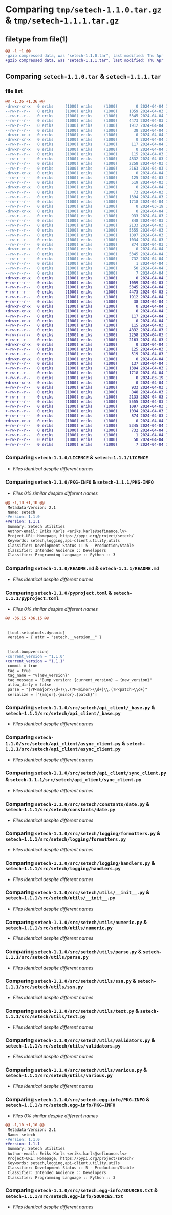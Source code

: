 # Comparing `tmp/setech-1.1.0.tar.gz` & `tmp/setech-1.1.1.tar.gz`

## filetype from file(1)

```diff
@@ -1 +1 @@
-gzip compressed data, was "setech-1.1.0.tar", last modified: Thu Apr  4 13:25:32 2024, max compression
+gzip compressed data, was "setech-1.1.1.tar", last modified: Thu Apr  4 13:29:48 2024, max compression
```

## Comparing `setech-1.1.0.tar` & `setech-1.1.1.tar`

### file list

```diff
@@ -1,36 +1,36 @@
-drwxr-xr-x   0 eriks     (1000) eriks     (1000)        0 2024-04-04 13:25:32.325823 setech-1.1.0/
--rw-r--r--   0 eriks     (1000) eriks     (1000)     1059 2024-04-03 10:57:10.000000 setech-1.1.0/LICENCE
--rw-r--r--   0 eriks     (1000) eriks     (1000)     5345 2024-04-04 13:25:32.325823 setech-1.1.0/PKG-INFO
--rw-r--r--   0 eriks     (1000) eriks     (1000)     4473 2024-04-03 21:15:13.000000 setech-1.1.0/README.md
--rw-r--r--   0 eriks     (1000) eriks     (1000)     1912 2024-04-04 13:25:13.000000 setech-1.1.0/pyproject.toml
--rw-r--r--   0 eriks     (1000) eriks     (1000)       38 2024-04-04 13:25:32.325823 setech-1.1.0/setup.cfg
-drwxr-xr-x   0 eriks     (1000) eriks     (1000)        0 2024-04-04 13:25:32.319158 setech-1.1.0/src/
-drwxr-xr-x   0 eriks     (1000) eriks     (1000)        0 2024-04-04 13:25:32.322491 setech-1.1.0/src/setech/
--rw-r--r--   0 eriks     (1000) eriks     (1000)      117 2024-04-04 13:25:13.000000 setech-1.1.0/src/setech/__init__.py
-drwxr-xr-x   0 eriks     (1000) eriks     (1000)        0 2024-04-04 13:25:32.322491 setech-1.1.0/src/setech/api_client/
--rw-r--r--   0 eriks     (1000) eriks     (1000)      115 2024-04-03 13:03:49.000000 setech-1.1.0/src/setech/api_client/__init__.py
--rw-r--r--   0 eriks     (1000) eriks     (1000)     4832 2024-04-03 09:38:51.000000 setech-1.1.0/src/setech/api_client/_base.py
--rw-r--r--   0 eriks     (1000) eriks     (1000)     2258 2024-04-03 09:38:51.000000 setech-1.1.0/src/setech/api_client/async_client.py
--rw-r--r--   0 eriks     (1000) eriks     (1000)     2163 2024-04-03 09:38:59.000000 setech-1.1.0/src/setech/api_client/sync_client.py
-drwxr-xr-x   0 eriks     (1000) eriks     (1000)        0 2024-04-04 13:25:32.322491 setech-1.1.0/src/setech/constants/
--rw-r--r--   0 eriks     (1000) eriks     (1000)      125 2024-04-03 14:55:19.000000 setech-1.1.0/src/setech/constants/__init__.py
--rw-r--r--   0 eriks     (1000) eriks     (1000)      519 2024-04-03 14:22:18.000000 setech-1.1.0/src/setech/constants/date.py
-drwxr-xr-x   0 eriks     (1000) eriks     (1000)        0 2024-04-04 13:25:32.325823 setech-1.1.0/src/setech/logging/
--rw-r--r--   0 eriks     (1000) eriks     (1000)       73 2024-04-03 13:03:49.000000 setech-1.1.0/src/setech/logging/__init__.py
--rw-r--r--   0 eriks     (1000) eriks     (1000)     1394 2024-04-03 20:53:03.000000 setech-1.1.0/src/setech/logging/formatters.py
--rw-r--r--   0 eriks     (1000) eriks     (1000)     1718 2024-04-04 13:24:48.000000 setech-1.1.0/src/setech/logging/handlers.py
--rw-r--r--   0 eriks     (1000) eriks     (1000)        0 2024-03-19 14:21:21.000000 setech-1.1.0/src/setech/py.typed
-drwxr-xr-x   0 eriks     (1000) eriks     (1000)        0 2024-04-04 13:25:32.325823 setech-1.1.0/src/setech/utils/
--rw-r--r--   0 eriks     (1000) eriks     (1000)      933 2024-04-03 21:49:44.000000 setech-1.1.0/src/setech/utils/__init__.py
--rw-r--r--   0 eriks     (1000) eriks     (1000)      848 2024-04-03 22:46:33.000000 setech-1.1.0/src/setech/utils/numeric.py
--rw-r--r--   0 eriks     (1000) eriks     (1000)     2133 2024-04-03 21:49:42.000000 setech-1.1.0/src/setech/utils/parse.py
--rw-r--r--   0 eriks     (1000) eriks     (1000)     5555 2024-04-03 14:57:53.000000 setech-1.1.0/src/setech/utils/ssn.py
--rw-r--r--   0 eriks     (1000) eriks     (1000)     1097 2024-04-03 14:55:19.000000 setech-1.1.0/src/setech/utils/text.py
--rw-r--r--   0 eriks     (1000) eriks     (1000)     1034 2024-04-03 15:03:11.000000 setech-1.1.0/src/setech/utils/validators.py
--rw-r--r--   0 eriks     (1000) eriks     (1000)      874 2024-04-03 20:52:45.000000 setech-1.1.0/src/setech/utils/various.py
-drwxr-xr-x   0 eriks     (1000) eriks     (1000)        0 2024-04-04 13:25:32.325823 setech-1.1.0/src/setech.egg-info/
--rw-r--r--   0 eriks     (1000) eriks     (1000)     5345 2024-04-04 13:25:32.000000 setech-1.1.0/src/setech.egg-info/PKG-INFO
--rw-r--r--   0 eriks     (1000) eriks     (1000)      732 2024-04-04 13:25:32.000000 setech-1.1.0/src/setech.egg-info/SOURCES.txt
--rw-r--r--   0 eriks     (1000) eriks     (1000)        1 2024-04-04 13:25:32.000000 setech-1.1.0/src/setech.egg-info/dependency_links.txt
--rw-r--r--   0 eriks     (1000) eriks     (1000)       50 2024-04-04 13:25:32.000000 setech-1.1.0/src/setech.egg-info/requires.txt
--rw-r--r--   0 eriks     (1000) eriks     (1000)        7 2024-04-04 13:25:32.000000 setech-1.1.0/src/setech.egg-info/top_level.txt
+drwxr-xr-x   0 eriks     (1000) eriks     (1000)        0 2024-04-04 13:29:48.083649 setech-1.1.1/
+-rw-r--r--   0 eriks     (1000) eriks     (1000)     1059 2024-04-03 10:57:10.000000 setech-1.1.1/LICENCE
+-rw-r--r--   0 eriks     (1000) eriks     (1000)     5345 2024-04-04 13:29:48.080316 setech-1.1.1/PKG-INFO
+-rw-r--r--   0 eriks     (1000) eriks     (1000)     4473 2024-04-03 21:15:13.000000 setech-1.1.1/README.md
+-rw-r--r--   0 eriks     (1000) eriks     (1000)     1912 2024-04-04 13:29:41.000000 setech-1.1.1/pyproject.toml
+-rw-r--r--   0 eriks     (1000) eriks     (1000)       38 2024-04-04 13:29:48.083649 setech-1.1.1/setup.cfg
+drwxr-xr-x   0 eriks     (1000) eriks     (1000)        0 2024-04-04 13:29:48.080316 setech-1.1.1/src/
+drwxr-xr-x   0 eriks     (1000) eriks     (1000)        0 2024-04-04 13:29:48.080316 setech-1.1.1/src/setech/
+-rw-r--r--   0 eriks     (1000) eriks     (1000)      117 2024-04-04 13:29:41.000000 setech-1.1.1/src/setech/__init__.py
+drwxr-xr-x   0 eriks     (1000) eriks     (1000)        0 2024-04-04 13:29:48.080316 setech-1.1.1/src/setech/api_client/
+-rw-r--r--   0 eriks     (1000) eriks     (1000)      115 2024-04-03 13:03:49.000000 setech-1.1.1/src/setech/api_client/__init__.py
+-rw-r--r--   0 eriks     (1000) eriks     (1000)     4832 2024-04-03 09:38:51.000000 setech-1.1.1/src/setech/api_client/_base.py
+-rw-r--r--   0 eriks     (1000) eriks     (1000)     2258 2024-04-03 09:38:51.000000 setech-1.1.1/src/setech/api_client/async_client.py
+-rw-r--r--   0 eriks     (1000) eriks     (1000)     2163 2024-04-03 09:38:59.000000 setech-1.1.1/src/setech/api_client/sync_client.py
+drwxr-xr-x   0 eriks     (1000) eriks     (1000)        0 2024-04-04 13:29:48.080316 setech-1.1.1/src/setech/constants/
+-rw-r--r--   0 eriks     (1000) eriks     (1000)      125 2024-04-03 14:55:19.000000 setech-1.1.1/src/setech/constants/__init__.py
+-rw-r--r--   0 eriks     (1000) eriks     (1000)      519 2024-04-03 14:22:18.000000 setech-1.1.1/src/setech/constants/date.py
+drwxr-xr-x   0 eriks     (1000) eriks     (1000)        0 2024-04-04 13:29:48.080316 setech-1.1.1/src/setech/logging/
+-rw-r--r--   0 eriks     (1000) eriks     (1000)      137 2024-04-04 13:28:43.000000 setech-1.1.1/src/setech/logging/__init__.py
+-rw-r--r--   0 eriks     (1000) eriks     (1000)     1394 2024-04-03 20:53:03.000000 setech-1.1.1/src/setech/logging/formatters.py
+-rw-r--r--   0 eriks     (1000) eriks     (1000)     1718 2024-04-04 13:24:48.000000 setech-1.1.1/src/setech/logging/handlers.py
+-rw-r--r--   0 eriks     (1000) eriks     (1000)        0 2024-03-19 14:21:21.000000 setech-1.1.1/src/setech/py.typed
+drwxr-xr-x   0 eriks     (1000) eriks     (1000)        0 2024-04-04 13:29:48.080316 setech-1.1.1/src/setech/utils/
+-rw-r--r--   0 eriks     (1000) eriks     (1000)      933 2024-04-03 21:49:44.000000 setech-1.1.1/src/setech/utils/__init__.py
+-rw-r--r--   0 eriks     (1000) eriks     (1000)      848 2024-04-03 22:46:33.000000 setech-1.1.1/src/setech/utils/numeric.py
+-rw-r--r--   0 eriks     (1000) eriks     (1000)     2133 2024-04-03 21:49:42.000000 setech-1.1.1/src/setech/utils/parse.py
+-rw-r--r--   0 eriks     (1000) eriks     (1000)     5555 2024-04-03 14:57:53.000000 setech-1.1.1/src/setech/utils/ssn.py
+-rw-r--r--   0 eriks     (1000) eriks     (1000)     1097 2024-04-03 14:55:19.000000 setech-1.1.1/src/setech/utils/text.py
+-rw-r--r--   0 eriks     (1000) eriks     (1000)     1034 2024-04-03 15:03:11.000000 setech-1.1.1/src/setech/utils/validators.py
+-rw-r--r--   0 eriks     (1000) eriks     (1000)      874 2024-04-03 20:52:45.000000 setech-1.1.1/src/setech/utils/various.py
+drwxr-xr-x   0 eriks     (1000) eriks     (1000)        0 2024-04-04 13:29:48.080316 setech-1.1.1/src/setech.egg-info/
+-rw-r--r--   0 eriks     (1000) eriks     (1000)     5345 2024-04-04 13:29:48.000000 setech-1.1.1/src/setech.egg-info/PKG-INFO
+-rw-r--r--   0 eriks     (1000) eriks     (1000)      732 2024-04-04 13:29:48.000000 setech-1.1.1/src/setech.egg-info/SOURCES.txt
+-rw-r--r--   0 eriks     (1000) eriks     (1000)        1 2024-04-04 13:29:48.000000 setech-1.1.1/src/setech.egg-info/dependency_links.txt
+-rw-r--r--   0 eriks     (1000) eriks     (1000)       50 2024-04-04 13:29:48.000000 setech-1.1.1/src/setech.egg-info/requires.txt
+-rw-r--r--   0 eriks     (1000) eriks     (1000)        7 2024-04-04 13:29:48.000000 setech-1.1.1/src/setech.egg-info/top_level.txt
```

### Comparing `setech-1.1.0/LICENCE` & `setech-1.1.1/LICENCE`

 * *Files identical despite different names*

### Comparing `setech-1.1.0/PKG-INFO` & `setech-1.1.1/PKG-INFO`

 * *Files 0% similar despite different names*

```diff
@@ -1,10 +1,10 @@
 Metadata-Version: 2.1
 Name: setech
-Version: 1.1.0
+Version: 1.1.1
 Summary: Setech utilities
 Author-email: Eriks Karls <eriks.karls@sefinance.lv>
 Project-URL: Homepage, https://pypi.org/project/setech/
 Keywords: setech,logging,api-client,utility,utils
 Classifier: Development Status :: 5 - Production/Stable
 Classifier: Intended Audience :: Developers
 Classifier: Programming Language :: Python :: 3
```

### Comparing `setech-1.1.0/README.md` & `setech-1.1.1/README.md`

 * *Files identical despite different names*

### Comparing `setech-1.1.0/pyproject.toml` & `setech-1.1.1/pyproject.toml`

 * *Files 0% similar despite different names*

```diff
@@ -36,15 +36,15 @@
 
 
 [tool.setuptools.dynamic]
 version = { attr = "setech.__version__" }
 
 
 [tool.bumpversion]
-current_version = "1.1.0"
+current_version = "1.1.1"
 commit = true
 tag = true
 tag_name = "v{new_version}"
 tag_message = "Bump version: {current_version} → {new_version}"
 allow_dirty = false
 parse = "(?P<major>\\d+)\\.(?P<minor>\\d+)\\.(?P<patch>\\d+)"
 serialize = ["{major}.{minor}.{patch}"]
```

### Comparing `setech-1.1.0/src/setech/api_client/_base.py` & `setech-1.1.1/src/setech/api_client/_base.py`

 * *Files identical despite different names*

### Comparing `setech-1.1.0/src/setech/api_client/async_client.py` & `setech-1.1.1/src/setech/api_client/async_client.py`

 * *Files identical despite different names*

### Comparing `setech-1.1.0/src/setech/api_client/sync_client.py` & `setech-1.1.1/src/setech/api_client/sync_client.py`

 * *Files identical despite different names*

### Comparing `setech-1.1.0/src/setech/constants/date.py` & `setech-1.1.1/src/setech/constants/date.py`

 * *Files identical despite different names*

### Comparing `setech-1.1.0/src/setech/logging/formatters.py` & `setech-1.1.1/src/setech/logging/formatters.py`

 * *Files identical despite different names*

### Comparing `setech-1.1.0/src/setech/logging/handlers.py` & `setech-1.1.1/src/setech/logging/handlers.py`

 * *Files identical despite different names*

### Comparing `setech-1.1.0/src/setech/utils/__init__.py` & `setech-1.1.1/src/setech/utils/__init__.py`

 * *Files identical despite different names*

### Comparing `setech-1.1.0/src/setech/utils/numeric.py` & `setech-1.1.1/src/setech/utils/numeric.py`

 * *Files identical despite different names*

### Comparing `setech-1.1.0/src/setech/utils/parse.py` & `setech-1.1.1/src/setech/utils/parse.py`

 * *Files identical despite different names*

### Comparing `setech-1.1.0/src/setech/utils/ssn.py` & `setech-1.1.1/src/setech/utils/ssn.py`

 * *Files identical despite different names*

### Comparing `setech-1.1.0/src/setech/utils/text.py` & `setech-1.1.1/src/setech/utils/text.py`

 * *Files identical despite different names*

### Comparing `setech-1.1.0/src/setech/utils/validators.py` & `setech-1.1.1/src/setech/utils/validators.py`

 * *Files identical despite different names*

### Comparing `setech-1.1.0/src/setech/utils/various.py` & `setech-1.1.1/src/setech/utils/various.py`

 * *Files identical despite different names*

### Comparing `setech-1.1.0/src/setech.egg-info/PKG-INFO` & `setech-1.1.1/src/setech.egg-info/PKG-INFO`

 * *Files 0% similar despite different names*

```diff
@@ -1,10 +1,10 @@
 Metadata-Version: 2.1
 Name: setech
-Version: 1.1.0
+Version: 1.1.1
 Summary: Setech utilities
 Author-email: Eriks Karls <eriks.karls@sefinance.lv>
 Project-URL: Homepage, https://pypi.org/project/setech/
 Keywords: setech,logging,api-client,utility,utils
 Classifier: Development Status :: 5 - Production/Stable
 Classifier: Intended Audience :: Developers
 Classifier: Programming Language :: Python :: 3
```

### Comparing `setech-1.1.0/src/setech.egg-info/SOURCES.txt` & `setech-1.1.1/src/setech.egg-info/SOURCES.txt`

 * *Files identical despite different names*

